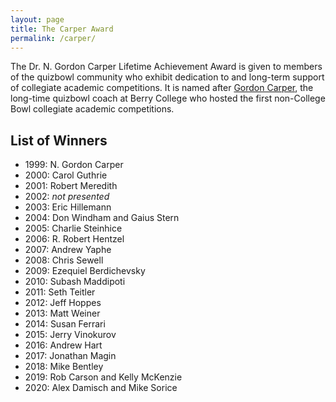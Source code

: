 ```yaml
---
layout: page
title: The Carper Award
permalink: /carper/
---
```


The Dr. N. Gordon Carper Lifetime Achievement Award is given to members of the quizbowl community who exhibit dedication to and long-term support of collegiate academic competitions. It is named after [Gordon Carper](https://www.qbwiki.com/wiki/Gordon_Carper), the long-time quizbowl coach at Berry College who hosted the first non-College Bowl collegiate academic competitions.

## List of Winners

- 1999: N. Gordon Carper
- 2000: Carol Guthrie
- 2001: Robert Meredith
- 2002: *not presented*
- 2003: Eric Hillemann
- 2004: Don Windham and Gaius Stern
- 2005: Charlie Steinhice
- 2006: R. Robert Hentzel
- 2007: Andrew Yaphe
- 2008: Chris Sewell
- 2009: Ezequiel Berdichevsky
- 2010: Subash Maddipoti
- 2011: Seth Teitler
- 2012: Jeff Hoppes
- 2013: Matt Weiner
- 2014: Susan Ferrari
- 2015: Jerry Vinokurov
- 2016: Andrew Hart
- 2017: Jonathan Magin
- 2018: Mike Bentley
- 2019: Rob Carson and Kelly McKenzie
- 2020: Alex Damisch and Mike Sorice